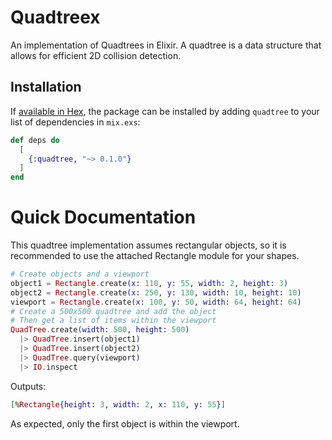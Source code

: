 # Quadtreex

An implementation of Quadtrees in Elixir. A quadtree is a data structure that allows for efficient 2D collision detection.

## Installation

If [available in Hex](https://hex.pm/docs/publish), the package can be installed
by adding `quadtree` to your list of dependencies in `mix.exs`:

```elixir
def deps do
  [
    {:quadtree, "~> 0.1.0"}
  ]
end
```

# Quick Documentation

This quadtree implementation assumes rectangular objects, so it is recommended to use the attached Rectangle module for your shapes.

```elixir
# Create objects and a viewport
object1 = Rectangle.create(x: 110, y: 55, width: 2, height: 3)
object2 = Rectangle.create(x: 250, y: 130, width: 10, height: 10)
viewport = Rectangle.create(x: 100, y: 50, width: 64, height: 64)
# Create a 500x500 quadtree and add the object
# Then get a list of items within the viewport
QuadTree.create(width: 500, height: 500)
  |> QuadTree.insert(object1)
  |> QuadTree.insert(object2)
  |> QuadTree.query(viewport)
  |> IO.inspect
```

Outputs:

```elixir
[%Rectangle{height: 3, width: 2, x: 110, y: 55}]
```

As expected, only the first object is within the viewport.
